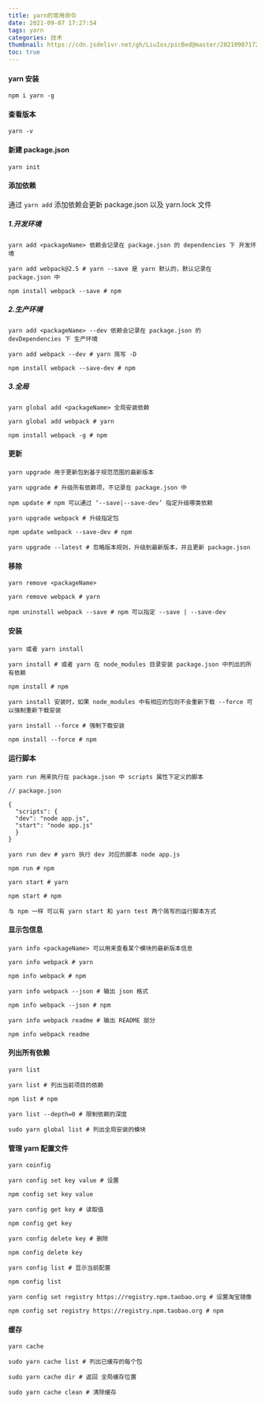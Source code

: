 ```yaml
---
title: yarn的常用命令
date: 2021-09-07 17:27:54
tags: yarn
categories: 技术
thumbnail: https://cdn.jsdelivr.net/gh/LiuIos/picBed@master/20210907172943.png
toc: true
---
```


#### yarn 安装

`npm i yarn -g`

#### 查看版本

`yarn -v`

#### 新建 package.json

`yarn init`

#### 添加依赖

通过 `yarn add` 添加依赖会更新 package.json 以及 yarn.lock 文件

##### 1.开发环境

```
yarn add <packageName> 依赖会记录在 package.json 的 dependencies 下 开发环境

yarn add webpack@2.5 # yarn --save 是 yarn 默认的，默认记录在 package.json 中

npm install webpack --save # npm
```

##### 2.生产环境

```
yarn add <packageName> --dev 依赖会记录在 package.json 的 devDependencies 下 生产环境

yarn add webpack --dev # yarn 简写 -D

npm install webpack --save-dev # npm
```

##### 3.全局

```
yarn global add <packageName> 全局安装依赖

yarn global add webpack # yarn

npm install webpack -g # npm
```

#### 更新

```
yarn upgrade 用于更新包到基于规范范围的最新版本

yarn upgrade # 升级所有依赖项，不记录在 package.json 中

npm update # npm 可以通过 ‘--save|--save-dev’ 指定升级哪类依赖

yarn upgrade webpack # 升级指定包

npm update webpack --save-dev # npm

yarn upgrade --latest # 忽略版本规则，升级到最新版本，并且更新 package.json
```

#### 移除

```
yarn remove <packageName>

yarn remove webpack # yarn

npm uninstall webpack --save # npm 可以指定 --save | --save-dev
```

#### 安装

```
yarn 或者 yarn install

yarn install # 或者 yarn 在 node_modules 目录安装 package.json 中列出的所有依赖

npm install # npm

yarn install 安装时，如果 node_modules 中有相应的包则不会重新下载 --force 可以强制重新下载安装

yarn install --force # 强制下载安装

npm install --force # npm
```

#### 运行脚本

```
yarn run 用来执行在 package.json 中 scripts 属性下定义的脚本

// package.json

{
  "scripts": {
  "dev": "node app.js",
  "start": "node app.js"
  }
}

yarn run dev # yarn 执行 dev 对应的脚本 node app.js

npm run # npm

yarn start # yarn

npm start # npm

与 npm 一样 可以有 yarn start 和 yarn test 两个简写的运行脚本方式
```

#### 显示包信息

```
yarn info <packageName> 可以用来查看某个模块的最新版本信息

yarn info webpack # yarn

npm info webpack # npm

yarn info webpack --json # 输出 json 格式

npm info webpack --json # npm

yarn info webpack readme # 输出 README 部分

npm info webpack readme
```

#### 列出所有依赖

```
yarn list

yarn list # 列出当前项目的依赖

npm list # npm

yarn list --depth=0 # 限制依赖的深度

sudo yarn global list # 列出全局安装的模块
```

#### 管理 yarn 配置文件

```
yarn coinfig

yarn config set key value # 设置

npm config set key value

yarn config get key # 读取值

npm config get key

yarn config delete key # 删除

npm config delete key

yarn config list # 显示当前配置

npm config list

yarn config set registry https://registry.npm.taobao.org # 设置淘宝镜像

npm config set registry https://registry.npm.taobao.org # npm
```

#### 缓存

```
yarn cache

sudo yarn cache list # 列出已缓存的每个包

sudo yarn cache dir # 返回 全局缓存位置

sudo yarn cache clean # 清除缓存
```
